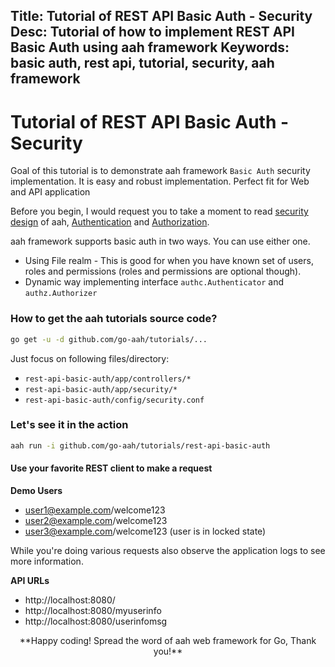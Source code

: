 Title: Tutorial of REST API Basic Auth - Security
Desc: Tutorial of how to implement REST API Basic Auth using aah framework
Keywords: basic auth, rest api, tutorial, security, aah framework
---
# Tutorial of REST API Basic Auth - Security

Goal of this tutorial is to demonstrate aah framework `Basic Auth` security implementation. It is easy and robust implementation. Perfect fit for Web and API application

Before you begin, I would request you to take a moment to read [security design](/security-design.html) of aah, [Authentication](/authentication.html) and [Authorization](/authorization.html).

aah framework supports basic auth in two ways. You can use either one.

  * Using File realm - This is good for when you have known set of users, roles and permissions (roles and permissions are optional though).
  * Dynamic way implementing interface `authc.Authenticator` and `authz.Authorizer`

### How to get the aah tutorials source code?

```bash
go get -u -d github.com/go-aah/tutorials/...
```
Just focus on following files/directory:

  * `rest-api-basic-auth/app/controllers/*`
  * `rest-api-basic-auth/app/security/*`
  * `rest-api-basic-auth/config/security.conf`

### Let's see it in the action

```bash
aah run -i github.com/go-aah/tutorials/rest-api-basic-auth
```

#### Use your favorite REST client to make a request

**Demo Users**

  * user1@example.com/welcome123
  * user2@example.com/welcome123
  * user3@example.com/welcome123 (user is in locked state)

While you're doing various requests also observe the application logs to see more information.

**API URLs**

  * http://localhost:8080/
  * http://localhost:8080/myuserinfo
  * http://localhost:8080/userinfomsg

<center>**Happy coding! Spread the word of aah web framework for Go, Thank you!**</center>
